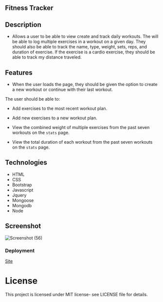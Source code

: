 ## Fitness Tracker

## Description

- Allows a user to be able to view create and track daily workouts. The will be able to log multiple exercises in a workout on a given day. They should also be able to track the name, type, weight, sets, reps, and duration of exercise. If the exercise is a cardio exercise, they should be able to track my distance traveled.

## Features

- When the user loads the page, they should be given the option to create a new workout or continue with their last workout.

The user should be able to:

- Add exercises to the most recent workout plan.

- Add new exercises to a new workout plan.

- View the combined weight of multiple exercises from the past seven workouts on the `stats` page.

- View the total duration of each workout from the past seven workouts on the `stats` page.

## Technologies

- HTML
- CSS
- Bootstrap
- Javascript
- Jquery
- Mongoose
- Mongodb
- Node

## Screenshot

![Screenshot (56)](https://user-images.githubusercontent.com/71462708/111228812-3933b280-85bb-11eb-9563-a4033cce1f6a.png)

### Deployment

[Site](https://fitness-tracker-anton.herokuapp.com/?id=6052b1923db2d83f7ce49b2d)

# License

This project is licensed under MIT license- see LICENSE file for details.
